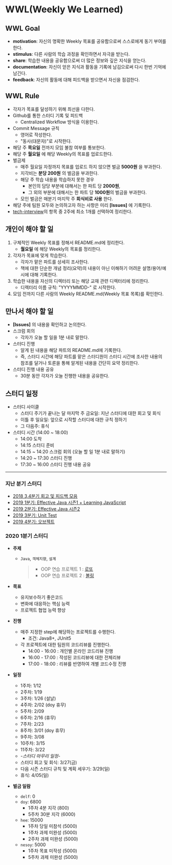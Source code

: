 # WWL(Weekly We Learned)

## WWL Goal
- **motivation**: 자신의 명확한 Weekly 목표를 공유함으로써 스스로에게 동기 부여를 한다.
- **stimulus**: 다른 사람의 학습 과정을 확인하면서 자극을 받는다.
- **share**: 학습한 내용을 공유함으로써 더 많은 정보와 깊은 지식을 얻는다.
- **documentation**: 자신이 얻은 지식과 활동을 기록에 남김으로써 다시 한번 기억에 남긴다.
- **feedback**: 자신의 활동에 대해 피드백을 받으면서 자신을 점검한다.

## WWL Rule
- 각자가 목표를 달성하기 위해 최선을 다한다.
- Github를 통한 스터디 기록 및 피드백
  - Centralized Workflow 방식을 이용한다.
- Commit Message 규칙
  - 영어로 작성한다.
  - "동사(대문자)"로 시작한다.
- 해당 주 **목요일** 전까지 모임 불참 여부를 통보한다.
- 해당 주 **월요일** 에 해당 Weekly의 목표를 업로드한다.
- 벌금제
  - 매주 월요일 자정까지 목표를 업로드 하지 않으면 벌금 **5000원** 을 부과한다.
  - 지각비는 **분당 200원** 의 벌금을 부과한다.
  - 해당 주 학습 내용을 학습하지 못한 경우
    - 본인의 담당 부분에 대해서는 한 파트 당 **2000원**,
    - 그 외의 부분에 대해서는 한 파트 당 **1000원**의 벌금을 부과한다.
  - 모인 벌금은 매분기 마지막 주 **회식비로 사용** 한다.
- 해당 주에 팀원 모두와 논의하고자 하는 사항은 미리 **[Issues]** 에 기록한다.
- [tech-interview](https://github.com/WeareSoft/tech-interview)의 항목 중 2주에 최소 1개를 선택하여 정리한다.

## 개인이 해야 할 일
1. 구체적인 Weekly 목표를 정해서 README.md에 정리한다.
    - **월요일** 에 해당 Weekly의 목표를 정리한다.
2. 각자가 목표에 맞게 학습한다.
    - 각자가 맡은 파트를 상세히 조사한다.
    - 책에 대한 단순한 개념 정리(요약)의 내용이 아닌 이해하기 어려운 설명/용어/예시에 대해 기록한다.
3. 학습한 내용을 자신의 디렉터리 또는 해당 교재 관련 디렉터리에 정리한다.
    - 디렉터리 이름 규칙: "YYYYMMDD-" 로 시작한다.
4. 모임 전까지 다른 사람의 Weekly README.md(Weekly 목표 목록)를 확인한다.

## 만나서 해야 할 일
- **[Issues]** 의 내용을 확인하고 논의한다.
- 스크럼 회의
  - 각자가 오늘 할 일을 1분 내로 말한다.
- 스터디 진행
  - 알게 된 내용을 해당 파트의 README.md에 기록한다.
  - 즉, 스터디 시간에 해당 파트를 맡은 스터디원이 스터디 시간에 조사한 내용의 참조를 달거나 토론을 통해 알게된 내용을 간단히 요약 정리한다.
- 스터디 진행 내용 공유
  - 30분 동안 각자가 오늘 진행한 내용을 공유한다.

## 스터디 일정
- 스터디 사이클
  - 스터디 주기가 끝나는 달 마지막 주 금요일: 지난 스터디에 대한 회고 및 회식
  - 이틀 후 일요일: 앞으로 시작할 스터디에 대한 규칙 정하기
  - 그 다음주: 휴식
- 스터디 시간 (14:00 ~ 18:00)
  - 14:00 도착
  - 14:15 스터디 준비
  - 14:15 ~ 14:20 스크럼 회의 (오늘 할 일 1분 내로 말하기)
  - 14:20 ~ 17:30 스터디 진행
  - 17:30 ~ 16:00 스터디 진행 내용 공유

---
### 지난 분기 스터디
- [2018 3,4분기 회고 및 피드백 모음](/feedback/2018/2018-total-feedback.md)
- [2019 1분기: Effective Java 시즌1 + Learning JavaScript](/feedback/2019/2019-1.md)
- [2019 2분기: Effective Java 시즌2](/feedback/2019/2019-2.md)
- [2019 3분기: Unit Test](/feedback/2019/2019-3.md)
- [2019 4분기: 오브젝트](/feedback/2019/2019-4.md)

### 2020 1분기 스터디
- **주제**
  - `Java`, `객체지향`, `설계`
    > - OOP 연습 프로젝트 1 : [로또](https://github.com/WeareSoft/java-lotto)
    > - OOP 연습 프로젝트 2 : [볼링](https://github.com/WeareSoft/java-bowling)

- **목표**
  - 유지보수하기 좋은코드
  - 변화에 대응하는 핵심 능력
  - 프로젝트 협업 능력 향상

- **진행**
  - 매주 지정한 step에 해당하는 프로젝트를 수행한다.
    - 조건: Java8+, JUnit5
  - 각 프로젝트에 대한 팀원의 코드리뷰를 진행한다.
    - 14:00 - 16:00 : 개인별 온라인 코드리뷰 진행
    - 16:00 - 17:00 : 작성된 코드리뷰에 대한 전체리뷰
    - 17:00 - 18:00 : 리뷰를 반영하여 개별 코드수정 진행

- **일정**
  - 1주차: 1/12
  - 2주차: 1/19
  - 3주차: 1/26 (설날)
  - 4주차: 2/02 (doy 휴무)
  - 5주차: 2/09
  - 6주차: 2/16 (휴무)
  - 7주차: 2/23
  - 8주차: 3/01 (doy 휴무)
  - 9주차: 3/08
  - 10주차: 3/15
  - 11주차: 3/22
  - *-스터디 마무리 일정-*
  - 스터디 회고 및 회식: 3/27(금)
  - 다음 시즌 스터디 규칙 및 계획 세우기: 3/29(일)
  - 휴식: 4/05(일)

- **벌금 일람**
  - `delf`: 0
  - `doy`: 6800
    - 1주차 4분 지각 (800)
    - 5주차 30분 지각 (6000)
  - `hee`: 15000
    - 1주차 당일 미참석 (5000)
    - 1주차 과제 미완성 (5000)
    - 2주차 과제 미완성 (5000)
  - `nesoy`: 5000
    - 1주차 목표 미작성 (5000)
    - 5주차 과제 미완성 (5000)
